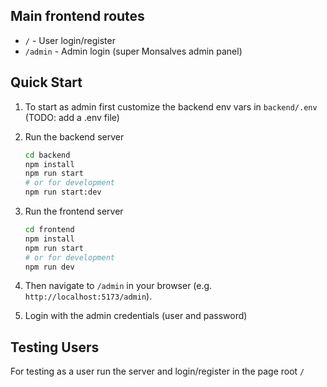 ## Main frontend routes

-   `/` - User login/register
-   `/admin` - Admin login (super Monsalves admin panel)

## Quick Start

1. To start as admin first customize the backend env vars in `backend/.env` (TODO: add a .env file)
1. Run the backend server

    ```bash
    cd backend
    npm install
    npm run start
    # or for development
    npm run start:dev
    ```

1. Run the frontend server

    ```bash
    cd frontend
    npm install
    npm run start
    # or for development
    npm run dev
    ```

1. Then navigate to `/admin` in your browser (e.g. `http://localhost:5173/admin`).

1. Login with the admin credentials (user and password)

## Testing Users

For testing as a user run the server and login/register in the page root `/`
